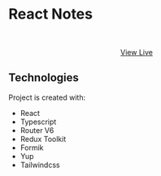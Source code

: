 # React Notes
<div id="top"></div>

<div align="center">
  <br>
  <p align="center">
    <a href="https://dmtrhrytsak.github.io/react-notes">View Live</a>
  </p>
</div>
	
## Technologies
Project is created with:
* React
* Typescript
* Router V6
* Redux Toolkit
* Formik
* Yup
* Tailwindcss
